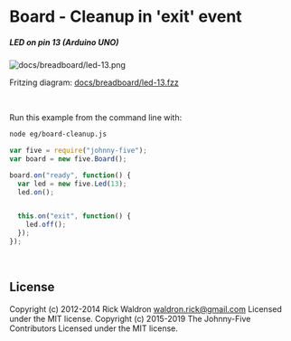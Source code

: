 <!--remove-start-->

# Board - Cleanup in 'exit' event

<!--remove-end-->






##### LED on pin 13 (Arduino UNO)



![docs/breadboard/led-13.png](breadboard/led-13.png)<br>

Fritzing diagram: [docs/breadboard/led-13.fzz](breadboard/led-13.fzz)

&nbsp;




Run this example from the command line with:
```bash
node eg/board-cleanup.js
```


```javascript
var five = require("johnny-five");
var board = new five.Board();

board.on("ready", function() {
  var led = new five.Led(13);
  led.on();


  this.on("exit", function() {
    led.off();
  });
});

```








&nbsp;

<!--remove-start-->

## License
Copyright (c) 2012-2014 Rick Waldron <waldron.rick@gmail.com>
Licensed under the MIT license.
Copyright (c) 2015-2019 The Johnny-Five Contributors
Licensed under the MIT license.

<!--remove-end-->

